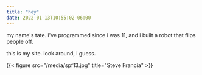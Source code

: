 ```yaml
---
title: "hey"
date: 2022-01-13T10:55:02-06:00
---
```

my name's tate. i've programmed since i was 11, and i built a robot that flips people off.

this is my site. look around, i guess.


{{< figure src="/media/spf13.jpg" title="Steve Francia" >}}




